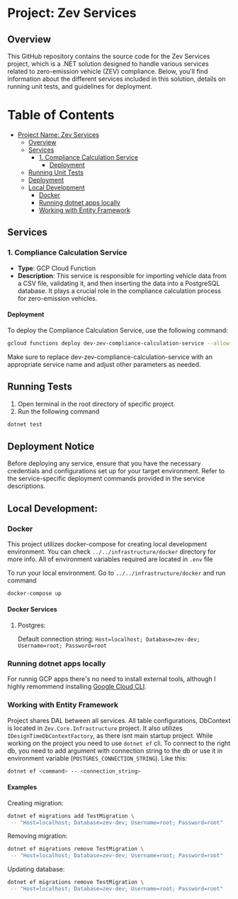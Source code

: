 # Project: Zev Services

## Overview

This GitHub repository contains the source code for the Zev Services project, which is a .NET solution designed to handle various services related to zero-emission vehicle (ZEV) compliance. Below, you'll find information about the different services included in this solution, details on running unit tests, and guidelines for deployment.

# Table of Contents

- [Project Name: Zev Services](#project-name-zev-services)
  - [Overview](#overview)
  - [Services](#services)
    - [1. Compliance Calculation Service](#1-compliance-calculation-service)
      - [Deployment](#deployment)
  - [Running Unit Tests](#running-unit-tests)
  - [Deployment](#deployment)
  - [Local Development](#local-development)
      - [Docker](#docker)
      - [Running dotnet apps locally](#running-dotnet-apps-locally)
      - [Working with Entity Framework](#working-with-entity-framework)

## Services

### 1. Compliance Calculation Service

- **Type**: GCP Cloud Function
- **Description**: This service is responsible for importing vehicle data from a CSV file, validating it, and then inserting the data into a PostgreSQL database. It plays a crucial role in the compliance calculation process for zero-emission vehicles.

#### Deployment

To deploy the Compliance Calculation Service, use the following command:

```bash
gcloud functions deploy dev-zev-compliance-calculation-service --allow-unauthenticated --entry-point Zev.Services.ComplianceCalculationService.Handler.Function --gen2 --region europe-west1 --runtime dotnet6 --trigger-http --update-build-env-vars GOOGLE_BUILDABLE=./Zev.Services.ComplianceCalculationService.Handler
```
Make sure to replace dev-zev-compliance-calculation-service with an appropriate service name and adjust other parameters as needed.

## Running Tests
  1. Open terminal in the root directory of specific project.
  2. Run the following command
  ``` bash
  dotnet test
  ```
## Deployment Notice
Before deploying any service, ensure that you have the necessary credentials and configurations set up for your target environment. Refer to the service-specific deployment commands provided in the service descriptions.

## Local Development:
 

### Docker
This project utilizes docker-compose for creating local development environment. You can check `../../infrastructure/docker` directory for more info.
  All of environment variables required are located in `.env` file


 To run your local environment. Go to `../../infrastructure/docker` and run command
  ``` bash
  docker-compose up 
  ```

#### Docker Services
 1. Postgres:
   
    Default connection string: `Host=localhost; Database=zev-dev; Username=root; Password=root`

### Running dotnet apps locally
  For runnig GCP apps there's no need to install external tools, although I highly remommend installing [Google Cloud CLI](https://cloud.google.com/sdk/docs/install). 

### Working with Entity Framework
Project shares DAL between all services. All table configurations, DbContext is located in `Zev.Core.Infrastructure` project. It also utilizes `IDesignTimeDbContextFactory`, as there isnt main startup project. While working on the project you need to use `dotnet ef` cli. To connect to the right db, you need to add argument with connection string to the db or use it in environment variable (`POSTGRES_CONNECTION_STRING`). Like this:

``` bash
dotnet ef <command> -- <connection_string>
```
#### Examples

Creating migration:
``` bash
dotnet ef migrations add TestMigration \
 -- "Host=localhost; Database=zev-dev; Username=root; Password=root"
```

Removing migration:
``` bash
dotnet ef migrations remove TestMigration \
 -- "Host=localhost; Database=zev-dev; Username=root; Password=root"
```

Updating database:
``` bash
dotnet ef migrations remove TestMigration \
 -- "Host=localhost; Database=zev-dev; Username=root; Password=root"
```